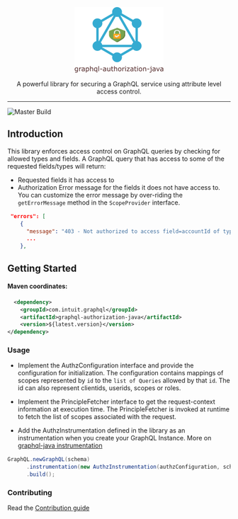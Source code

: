 <div align="center">

![graphql-authorization-java](./graphql-authorization-java.png)

</div>

<div style="text-align: center;">A powerful library for securing a GraphQL service using attribute level access control. </div>

-----

![Master Build](https://github.com/graph-quilt/graphql-authorization-java/actions/workflows/main.yml/badge.svg)


## Introduction

This library enforces access control on GraphQL queries by checking for allowed types and fields. A GraphQL query that 
has access to some of the requested fields/types will return:
* Requested fields it has access to
* Authorization Error message for the fields it does not have access to. You can customize the error message by over-riding the
`getErrorMessage` method in the `ScopeProvider` interface. 
    
```json lines
 "errors": [
    {
      "message": "403 - Not authorized to access field=accountId of type=AccountType",
      ...
    },
```

## Getting Started 

#### Maven coordinates:

```xml
  <dependency>
    <groupId>com.intuit.graphql</groupId>
    <artifactId>graphql-authorization-java</artifactId>
    <version>${latest.version}</version>
</dependency>
```

### Usage

* Implement the AuthzConfiguration interface and provide the configuration for initialization. The configuration contains
  mappings of scopes represented by `id` to the `list of Queries` allowed by that `id`. The id can also represent clientids, 
  userids, scopes or roles.

* Implement the PrincipleFetcher interface to get the request-context information at execution time. The PrincipleFetcher
  is invoked at runtime to fetch the list of scopes associated with the request.

* Add the AuthzInstrumentation defined in the library as an instrumentation when you create your GraphQL Instance. More on
  [graphql-java instrumentation](https://www.graphql-java.com/documentation/instrumentation/)

 ```java
 GraphQL.newGraphQL(schema)
       .instrumentation(new AuthzInstrumentation(authzConfiguration, schema, scopeProvider))
       .build();
 ```

### Contributing

Read the [Contribution guide](./.github/CONTRIBUTING.md)
